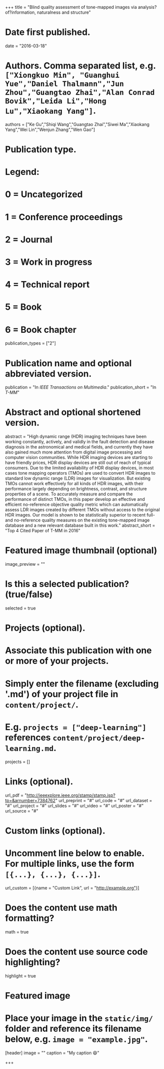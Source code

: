 +++
title = "Blind quality assessment of tone-mapped images via analysis?of?information, naturalness and structure"

# Date first published.
date = "2016-03-18"

# Authors. Comma separated list, e.g. `["Xiongkuo Min", "Guanghui Yue","Daniel Thalmann","Jun Zhou","Guangtao Zhai","Alan Conrad Bovik","Leida Li","Hong Lu","Xiaokang Yang"]`.
authors = ["Ke Gu","Shiqi Wang","Guangtao Zhai","Siwei Ma","Xiaokang Yang","Wei Lin","Wenjun Zhang","Wen Gao"]
# Publication type.
# Legend:
# 0 = Uncategorized
# 1 = Conference proceedings
# 2 = Journal
# 3 = Work in progress
# 4 = Technical report
# 5 = Book
# 6 = Book chapter
publication_types = ["2"]

# Publication name and optional abbreviated version.
publication = "In *IEEE Transactions on Multimedia*."
publication_short = "In *T-MM*"

# Abstract and optional shortened version.
abstract = "High dynamic range (HDR) imaging techniques have been working constantly, actively, and validly in the fault detection and disease diagnosis in the astronomical and medical fields, and currently they have also gained much more attention from digital image processing and computer vision communities. While HDR imaging devices are starting to have friendly prices, HDR display devices are still out of reach of typical consumers. Due to the limited availability of HDR display devices, in most cases tone mapping operators (TMOs) are used to convert HDR images to standard low dynamic range (LDR) images for visualization. But existing TMOs cannot work effectively for all kinds of HDR images, with their performance largely depending on brightness, contrast, and structure properties of a scene. To accurately measure and compare the performance of distinct TMOs, in this paper develop an effective and efficient no-reference objective quality metric which can automatically assess LDR images created by different TMOs without access to the original HDR images. Our model is shown to be statistically superior to recent full- and no-reference quality measures on the existing tone-mapped image database and a new relevant database built in this work."
abstract_short = "Top 4 Cited Paper of T-MM in 2016"

# Featured image thumbnail (optional)
image_preview = ""

# Is this a selected publication? (true/false)
selected = true

# Projects (optional).
#   Associate this publication with one or more of your projects.
#   Simply enter the filename (excluding '.md') of your project file in `content/project/`.
#   E.g. `projects = ["deep-learning"]` references `content/project/deep-learning.md`.
projects = []

# Links (optional).
url_pdf = "http://ieeexplore.ieee.org/stamp/stamp.jsp?tp=&arnumber=7384762"
url_preprint = "#"
url_code = "#"
url_dataset = "#"
url_project = "#"
url_slides = "#"
url_video = "#"
url_poster = "#"
url_source = "#"

# Custom links (optional).
#   Uncomment line below to enable. For multiple links, use the form `[{...}, {...}, {...}]`.
 url_custom = [{name = "Custom Link", url = "http://example.org"}]

# Does the content use math formatting?
math = true

# Does the content use source code highlighting?
highlight = true

# Featured image
# Place your image in the `static/img/` folder and reference its filename below, e.g. `image = "example.jpg"`.
[header]
image = ""
caption = "My caption 😄"

+++
